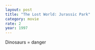 ```yaml
---
layout: post
title: "The Lost World: Jurassic Park"
category: movie
rate: 2
year: 1997
---
```


Dinosaurs = danger
